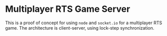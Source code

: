 # Multiplayer RTS Game Server
This is a proof of concept for using `node` and `socket.io` for a multiplayer RTS game. The architecture is client-server, using lock-step synchronization. 
